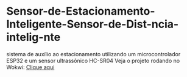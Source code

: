 # Sensor-de-Estacionamento-Inteligente-Sensor-de-Dist-ncia-intelig-nte
sistema de auxílio ao estacionamento utilizando um microcontrolador ESP32 e um sensor ultrassônico HC-SR04
Veja o projeto rodando no Wokwi: [Clique aqui](https://wokwi.com/projects/422154675830963201)
